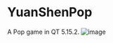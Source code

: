 # YuanShenPop
A Pop game in QT 5.15.2.
![image](https://github.com/VijaySue/YuanShenPop/assets/101463820/cd92048c-481b-4290-a7be-67fe4caf2dc2)
